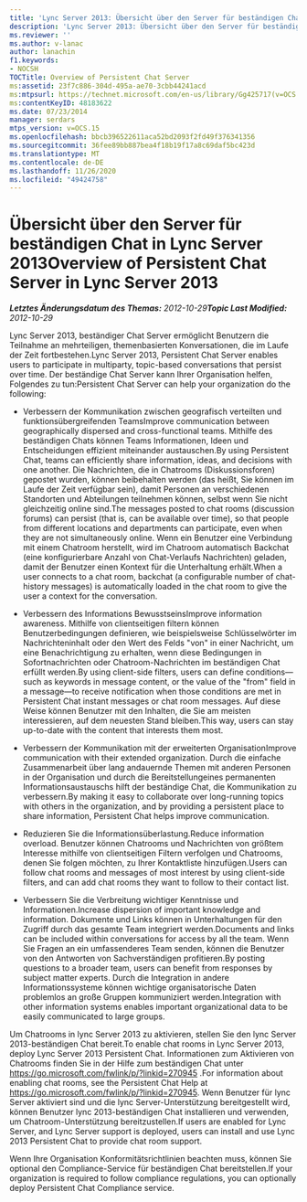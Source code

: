```yaml
---
title: 'Lync Server 2013: Übersicht über den Server für beständigen Chat'
description: 'Lync Server 2013: Übersicht über den Server für beständigen Chat.'
ms.reviewer: ''
ms.author: v-lanac
author: lanachin
f1.keywords:
- NOCSH
TOCTitle: Overview of Persistent Chat Server
ms:assetid: 23f7c886-304d-495a-ae70-3cbb44241acd
ms:mtpsurl: https://technet.microsoft.com/en-us/library/Gg425717(v=OCS.15)
ms:contentKeyID: 48183622
ms.date: 07/23/2014
manager: serdars
mtps_version: v=OCS.15
ms.openlocfilehash: bbcb396522611aca52bd2093f2fd49f376341356
ms.sourcegitcommit: 36fee89bb887bea4f18b19f17a8c69daf5bc423d
ms.translationtype: MT
ms.contentlocale: de-DE
ms.lasthandoff: 11/26/2020
ms.locfileid: "49424758"
---
```

# <a name="overview-of-persistent-chat-server-in-lync-server-2013"></a><span data-ttu-id="8b0bd-103">Übersicht über den Server für beständigen Chat in Lync Server 2013</span><span class="sxs-lookup"><span data-stu-id="8b0bd-103">Overview of Persistent Chat Server in Lync Server 2013</span></span>

<div data-xmlns="http://www.w3.org/1999/xhtml">

<div class="topic" data-xmlns="http://www.w3.org/1999/xhtml" data-msxsl="urn:schemas-microsoft-com:xslt" data-cs="https://msdn.microsoft.com/">

<div data-asp="https://msdn2.microsoft.com/asp">



</div>

<div id="mainSection">

<div id="mainBody"><span data-ttu-id="8b0bd-104">

<span> </span></span><span class="sxs-lookup"><span data-stu-id="8b0bd-104">

<span> </span></span></span>

<span data-ttu-id="8b0bd-105">_**Letztes Änderungsdatum des Themas:** 2012-10-29_</span><span class="sxs-lookup"><span data-stu-id="8b0bd-105">_**Topic Last Modified:** 2012-10-29_</span></span>

<span data-ttu-id="8b0bd-106">Lync Server 2013, beständiger Chat Server ermöglicht Benutzern die Teilnahme an mehrteiligen, themenbasierten Konversationen, die im Laufe der Zeit fortbestehen.</span><span class="sxs-lookup"><span data-stu-id="8b0bd-106">Lync Server 2013, Persistent Chat Server enables users to participate in multiparty, topic-based conversations that persist over time.</span></span> <span data-ttu-id="8b0bd-107">Der beständige Chat Server kann Ihrer Organisation helfen, Folgendes zu tun:</span><span class="sxs-lookup"><span data-stu-id="8b0bd-107">Persistent Chat Server can help your organization do the following:</span></span>

  - <span data-ttu-id="8b0bd-108">Verbessern der Kommunikation zwischen geografisch verteilten und funktionsübergreifenden Teams</span><span class="sxs-lookup"><span data-stu-id="8b0bd-108">Improve communication between geographically dispersed and cross-functional teams.</span></span> <span data-ttu-id="8b0bd-109">Mithilfe des beständigen Chats können Teams Informationen, Ideen und Entscheidungen effizient miteinander austauschen.</span><span class="sxs-lookup"><span data-stu-id="8b0bd-109">By using Persistent Chat, teams can efficiently share information, ideas, and decisions with one another.</span></span> <span data-ttu-id="8b0bd-110">Die Nachrichten, die in Chatrooms (Diskussionsforen) gepostet wurden, können beibehalten werden (das heißt, Sie können im Laufe der Zeit verfügbar sein), damit Personen an verschiedenen Standorten und Abteilungen teilnehmen können, selbst wenn Sie nicht gleichzeitig online sind.</span><span class="sxs-lookup"><span data-stu-id="8b0bd-110">The messages posted to chat rooms (discussion forums) can persist (that is, can be available over time), so that people from different locations and departments can participate, even when they are not simultaneously online.</span></span> <span data-ttu-id="8b0bd-111">Wenn ein Benutzer eine Verbindung mit einem Chatroom herstellt, wird im Chatroom automatisch Backchat (eine konfigurierbare Anzahl von Chat-Verlaufs Nachrichten) geladen, damit der Benutzer einen Kontext für die Unterhaltung erhält.</span><span class="sxs-lookup"><span data-stu-id="8b0bd-111">When a user connects to a chat room, backchat (a configurable number of chat-history messages) is automatically loaded in the chat room to give the user a context for the conversation.</span></span>

  - <span data-ttu-id="8b0bd-112">Verbessern des Informations Bewusstseins</span><span class="sxs-lookup"><span data-stu-id="8b0bd-112">Improve information awareness.</span></span> <span data-ttu-id="8b0bd-113">Mithilfe von clientseitigen filtern können Benutzerbedingungen definieren, wie beispielsweise Schlüsselwörter im Nachrichteninhalt oder den Wert des Felds "von" in einer Nachricht, um eine Benachrichtigung zu erhalten, wenn diese Bedingungen in Sofortnachrichten oder Chatroom-Nachrichten im beständigen Chat erfüllt werden.</span><span class="sxs-lookup"><span data-stu-id="8b0bd-113">By using client-side filters, users can define conditions—such as keywords in message content, or the value of the "from" field in a message—to receive notification when those conditions are met in Persistent Chat instant messages or chat room messages.</span></span> <span data-ttu-id="8b0bd-114">Auf diese Weise können Benutzer mit den Inhalten, die Sie am meisten interessieren, auf dem neuesten Stand bleiben.</span><span class="sxs-lookup"><span data-stu-id="8b0bd-114">This way, users can stay up-to-date with the content that interests them most.</span></span>

  - <span data-ttu-id="8b0bd-115">Verbessern der Kommunikation mit der erweiterten Organisation</span><span class="sxs-lookup"><span data-stu-id="8b0bd-115">Improve communication with their extended organization.</span></span> <span data-ttu-id="8b0bd-116">Durch die einfache Zusammenarbeit über lang andauernde Themen mit anderen Personen in der Organisation und durch die Bereitstellungeines permanenten Informationsaustauschs hilft der beständige Chat, die Kommunikation zu verbessern.</span><span class="sxs-lookup"><span data-stu-id="8b0bd-116">By making it easy to collaborate over long-running topics with others in the organization, and by providing a persistent place to share information, Persistent Chat helps improve communication.</span></span>

  - <span data-ttu-id="8b0bd-117">Reduzieren Sie die Informationsüberlastung.</span><span class="sxs-lookup"><span data-stu-id="8b0bd-117">Reduce information overload.</span></span> <span data-ttu-id="8b0bd-118">Benutzer können Chatrooms und Nachrichten von größtem Interesse mithilfe von clientseitigen Filtern verfolgen und Chatrooms, denen Sie folgen möchten, zu Ihrer Kontaktliste hinzufügen.</span><span class="sxs-lookup"><span data-stu-id="8b0bd-118">Users can follow chat rooms and messages of most interest by using client-side filters, and can add chat rooms they want to follow to their contact list.</span></span>

  - <span data-ttu-id="8b0bd-119">Verbessern Sie die Verbreitung wichtiger Kenntnisse und Informationen.</span><span class="sxs-lookup"><span data-stu-id="8b0bd-119">Increase dispersion of important knowledge and information.</span></span> <span data-ttu-id="8b0bd-120">Dokumente und Links können in Unterhaltungen für den Zugriff durch das gesamte Team integriert werden.</span><span class="sxs-lookup"><span data-stu-id="8b0bd-120">Documents and links can be included within conversations for access by all the team.</span></span> <span data-ttu-id="8b0bd-121">Wenn Sie Fragen an ein umfassenderes Team senden, können die Benutzer von den Antworten von Sachverständigen profitieren.</span><span class="sxs-lookup"><span data-stu-id="8b0bd-121">By posting questions to a broader team, users can benefit from responses by subject matter experts.</span></span> <span data-ttu-id="8b0bd-122">Durch die Integration in andere Informationssysteme können wichtige organisatorische Daten problemlos an große Gruppen kommuniziert werden.</span><span class="sxs-lookup"><span data-stu-id="8b0bd-122">Integration with other information systems enables important organizational data to be easily communicated to large groups.</span></span>

<span data-ttu-id="8b0bd-123">Um Chatrooms in lync Server 2013 zu aktivieren, stellen Sie den lync Server 2013-beständigen Chat bereit.</span><span class="sxs-lookup"><span data-stu-id="8b0bd-123">To enable chat rooms in Lync Server 2013, deploy Lync Server 2013 Persistent Chat.</span></span> <span data-ttu-id="8b0bd-124">Informationen zum Aktivieren von Chatrooms finden Sie in der Hilfe zum beständigen Chat unter <https://go.microsoft.com/fwlink/p/?linkid=270945> .</span><span class="sxs-lookup"><span data-stu-id="8b0bd-124">For information about enabling chat rooms, see the Persistent Chat Help at <https://go.microsoft.com/fwlink/p/?linkid=270945>.</span></span> <span data-ttu-id="8b0bd-125">Wenn Benutzer für lync Server aktiviert sind und die lync Server-Unterstützung bereitgestellt wird, können Benutzer lync 2013-beständigen Chat installieren und verwenden, um Chatroom-Unterstützung bereitzustellen.</span><span class="sxs-lookup"><span data-stu-id="8b0bd-125">If users are enabled for Lync Server, and Lync Server support is deployed, users can install and use Lync 2013 Persistent Chat to provide chat room support.</span></span>

<span data-ttu-id="8b0bd-126">Wenn Ihre Organisation Konformitätsrichtlinien beachten muss, können Sie optional den Compliance-Service für beständigen Chat bereitstellen.</span><span class="sxs-lookup"><span data-stu-id="8b0bd-126">If your organization is required to follow compliance regulations, you can optionally deploy Persistent Chat Compliance service.</span></span>

<span data-ttu-id="8b0bd-127"></div>

<span> </span>

</div>

</div>

</span><span class="sxs-lookup"><span data-stu-id="8b0bd-127"></div>

<span> </span>

</div>

</div>

</span></span></div>

